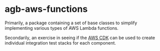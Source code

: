 # agb-aws-functions
Primarily, a package containing a set of base classes to simplify implementing various types of AWS Lambda functions.

Secondarily, an exercise in seeing if the [AWS CDK](https://aws.amazon.com/cdk/) can be used to create individual integration test stacks for each component. 
